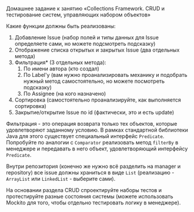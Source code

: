 Домашнее задание к занятию «Collections Framework. CRUD и тестирование систем, управляющих набором объектов»

Какие функции должны быть реализованы:
1. Добавление Issue (набор полей и типы данных для Issue определяете сами, но можете подсмотреть подсказку)
1. Отображение списка открытых и закрытых Issue (два отдельных метода)
1. Фильтрация* (3 отдельных метода):
    1. По имени автора (кто создал)
    1. По Label'у (вам нужно проанализировать механику и подобрать нужный метод самостоятельно, но можете посмотреть подсказку)
    1. По Assignee (на кого назначено)
1. Сортировка (самостоятельно проанализируйте, как выполняется сортировка)
1. Закрытие/открытие Issue по id (фактически, это и есть update)

Фильтрация - это операция возврата только тех объектов, которые удовлетворяют заданному условию. В рамках стандартной библиотеки Java для этого существует специальный интерфейс `Predicate`. Попробуйте по аналогии с `Comparator` реализовать метод `filterBy` в менеджере и передавать в него объект, удовлетворяющий интерфейсу `Predicate`.

Внутри репозитория (конечно же нужно всё разделить на manager и repository) все issue должны храниться в виде `List` (реализацию - `ArrayList` или `LinkedList` - выберите сами).

На основании раздела CRUD спроектируйте наборы тестов и протестируйте разные состояния системы (можете использовать Mockito для того, чтобы отдельно тестировать логику в менеджере).

